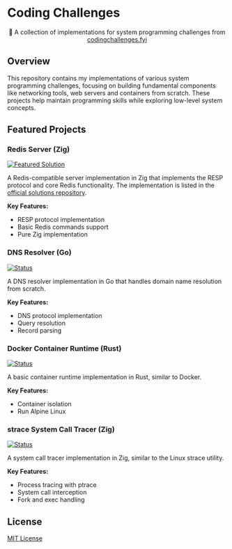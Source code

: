 # Coding Challenges

<div align="center">

🚀 A collection of implementations for system programming challenges from [codingchallenges.fyi](https://codingchallenges.fyi)

</div>

## Overview

This repository contains my implementations of various system programming challenges, focusing on building fundamental components like networking tools, web servers and containers from scratch.
These projects help maintain programming skills while exploring low-level system concepts.

## Featured Projects

### Redis Server (Zig)
[![Featured Solution](https://img.shields.io/badge/Status-Featured-brightgreen)](redis-server/zig-redis-server)

A Redis-compatible server implementation in Zig that implements the RESP protocol and core Redis functionality.
The implementation is listed in the [official solutions repository](https://github.com/CodingChallengesFYI/SharedSolutions/blob/main/Solutions/challenge-redis.md).

**Key Features:**
- RESP protocol implementation
- Basic Redis commands support
- Pure Zig implementation

### DNS Resolver (Go)
[![Status](https://img.shields.io/badge/Status-Complete-blue)](dns-resolver/cc-go-dns-resolver)

A DNS resolver implementation in Go that handles domain name resolution from scratch.

**Key Features:**
- DNS protocol implementation
- Query resolution
- Record parsing

### Docker Container Runtime (Rust)
[![Status](https://img.shields.io/badge/Status-Complete-blue)](docker/rust-docker)

A basic container runtime implementation in Rust, similar to Docker.

**Key Features:**
- Container isolation
- Run Alpine Linux

### strace System Call Tracer (Zig)
[![Status](https://img.shields.io/badge/Status-In_Progress-yellow)](strace/zig-strace)

A system call tracer implementation in Zig, similar to the Linux strace utility.

**Key Features:**
- Process tracing with ptrace
- System call interception
- Fork and exec handling

## License

[MIT License](LICENSE)
